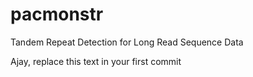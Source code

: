 pacmonstr
=========

Tandem Repeat Detection for Long Read Sequence Data

Ajay, replace this text in your first commit